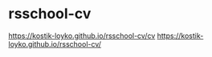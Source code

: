 # rsschool-cv
https://kostik-loyko.github.io/rsschool-cv/cv
https://kostik-loyko.github.io/rsschool-cv/
